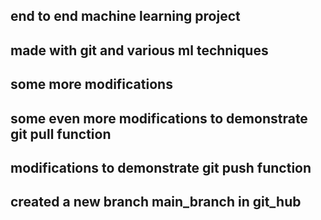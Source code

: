 ## end to end machine learning project
## made with git and various ml techniques
## some more modifications
## some even more modifications to demonstrate git pull function
## modifications to demonstrate git push function
## created a new branch main_branch in git_hub
